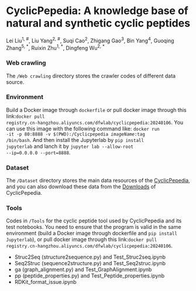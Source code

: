 # CyclicPepedia: A knowledge base of natural and synthetic cyclic peptides

Lei Liu<sup>1, #</sup>, Liu Yang<sup>2, #</sup>, Suqi Cao<sup>2</sup>, Zhigang Gao<sup>3</sup>, Bin Yang<sup>4</sup>, Guoqing Zhang<sup>5, *</sup>, Ruixin Zhu<sup>1, *</sup>, Dingfeng Wu<sup>2, *</sup>

### Web crawling
The <code>/Web crawling</code> directory stores the crawler codes of different data source. 

### Environment
Build a Docker image through <code>dockerfile</code> or pull docker image through this link:<code>docker pull registry.cn-hangzhou.aliyuncs.com/dfwlab/cyclicpepedia:20240106</code>. You can use this image with the following command like: <code>docker run -it -p 80:8888 -v $(PWD):/Cyclicpepedia $imageName:$tag /bin/bash</code>. And then install the Jupyterlab by <code>pip install jupyterlab</code> and lanch it by <code>jupyter lab --allow-root --ip=0.0.0.0 --port=8888</code>.

### Dataset
The <code>/Dataset</code> directory stores the main data resources of the <a href="https://www.biosino.org/iMAC/cyclicpepedia/">CyclicPepedia</a>, and you can also download these data from the <a href="https://www.biosino.org/iMAC/cyclicpepedia/download">Downloads</a> of CyclicPepedia.

### Tools
Codes in <code>/Tools</code> for the cyclic peptide tool used by CyclicPepedia and its test notebooks. You need to ensure that the program is valid in the same environment (build a Docker image through dockerfile and <code>pip install Jupyterlab</code>), or pull docker image through this link:<code>docker pull registry.cn-hangzhou.aliyuncs.com/dfwlab/cyclicpepedia:20240106</code>. 

* Struc2Seq (structure2sequence.py) and Test_Struc2seq.ipynb
* Seq2Struc (sequence2structure.py) and Test_Seq2struc.ipynb
* ga (graph_alignment.py) and Test_GraphAlignment.ipynb
* pp (peptide_properties.py) and Test_Peptide_properties.ipynb
* RDKit_format_issue.ipynb

